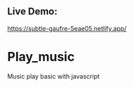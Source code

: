 ## Live Demo:
https://subtle-gaufre-5eae05.netlify.app/

# Play_music
Music play basic with javascript
